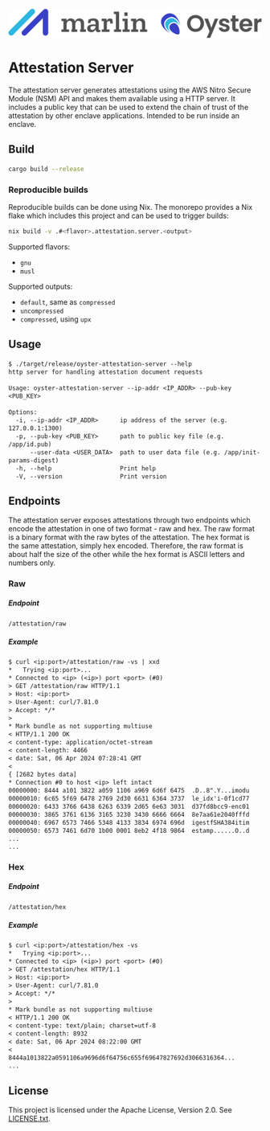 ![Marlin Oyster Logo](./logo.svg)

# Attestation Server

The attestation server generates attestations using the AWS Nitro Secure Module (NSM) API and makes them available using a HTTP server. It includes a public key that can be used to extend the chain of trust of the attestation by other enclave applications. Intended to be run inside an enclave.

## Build

```bash
cargo build --release
```

### Reproducible builds

Reproducible builds can be done using Nix. The monorepo provides a Nix flake which includes this project and can be used to trigger builds:

```bash
nix build -v .#<flavor>.attestation.server.<output>
```

Supported flavors:
- `gnu`
- `musl`

Supported outputs:
- `default`, same as `compressed`
- `uncompressed`
- `compressed`, using `upx`

## Usage

```
$ ./target/release/oyster-attestation-server --help
http server for handling attestation document requests

Usage: oyster-attestation-server --ip-addr <IP_ADDR> --pub-key <PUB_KEY>

Options:
  -i, --ip-addr <IP_ADDR>      ip address of the server (e.g. 127.0.0.1:1300)
  -p, --pub-key <PUB_KEY>      path to public key file (e.g. /app/id.pub)
      --user-data <USER_DATA>  path to user data file (e.g. /app/init-params-digest)
  -h, --help                   Print help
  -V, --version                Print version
```

## Endpoints

The attestation server exposes attestations through two endpoints which encode the attestation in one of two format - raw and hex. The raw format is a binary format with the raw bytes of the attestation. The hex format is the same attestation, simply hex encoded. Therefore, the raw format is about half the size of the other while the hex format is ASCII letters and numbers only.

### Raw

##### Endpoint

`/attestation/raw`

##### Example

```
$ curl <ip:port>/attestation/raw -vs | xxd
*   Trying <ip:port>...
* Connected to <ip> (<ip>) port <port> (#0)
> GET /attestation/raw HTTP/1.1
> Host: <ip:port>
> User-Agent: curl/7.81.0
> Accept: */*
> 
* Mark bundle as not supporting multiuse
< HTTP/1.1 200 OK
< content-type: application/octet-stream
< content-length: 4466
< date: Sat, 06 Apr 2024 07:28:41 GMT
< 
{ [2682 bytes data]
* Connection #0 to host <ip> left intact
00000000: 8444 a101 3822 a059 1106 a969 6d6f 6475  .D..8".Y...imodu
00000010: 6c65 5f69 6478 2769 2d30 6631 6364 3737  le_idx'i-0f1cd77
00000020: 6433 3766 6438 6263 6339 2d65 6e63 3031  d37fd8bcc9-enc01
00000030: 3865 3761 6136 3165 3230 3430 6666 6664  8e7aa61e2040fffd
00000040: 6967 6573 7466 5348 4133 3834 6974 696d  igestfSHA384itim
00000050: 6573 7461 6d70 1b00 0001 8eb2 4f18 9864  estamp......O..d
...
...
```

### Hex

##### Endpoint

`/attestation/hex`

##### Example

```
$ curl <ip:port>/attestation/hex -vs
*   Trying <ip:port>...
* Connected to <ip> (<ip>) port <port> (#0)
> GET /attestation/hex HTTP/1.1
> Host: <ip:port>
> User-Agent: curl/7.81.0
> Accept: */*
> 
* Mark bundle as not supporting multiuse
< HTTP/1.1 200 OK
< content-type: text/plain; charset=utf-8
< content-length: 8932
< date: Sat, 06 Apr 2024 08:22:00 GMT
< 
8444a1013822a0591106a9696d6f64756c655f69647827692d3066316364...
...
```

## License

This project is licensed under the Apache License, Version 2.0. See [LICENSE.txt](./LICENSE.txt).
